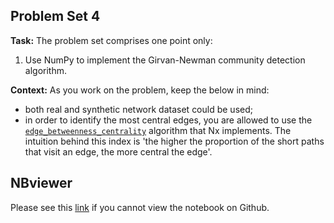## **Problem Set 4**

**Task:** The problem set comprises one point only:

  1.   Use NumPy to implement the Girvan-Newman community detection algorithm.

**Context:** As you work on the problem, keep the below in mind:

- both real and synthetic network dataset could be used;
- in order to identify the most central edges, you are allowed to use the [`edge_betweenness_centrality`](https://networkx.org/documentation/stable/reference/algorithms/generated/networkx.algorithms.centrality.edge_betweenness_centrality.html#networkx.algorithms.centrality.edge_betweenness_centrality) algorithm that Nx implements. The intuition behind this index is 'the higher the proportion of the short paths that visit an edge, the more central the edge'.


## NBviewer
Please see this [link](https://nbviewer.jupyter.org/github/voravich-ch/cass_ba_problemsets/blob/master/network_analytics/problemset_2/voravich_ch_smm638_prob2.ipynb) if you cannot view the notebook on Github.
